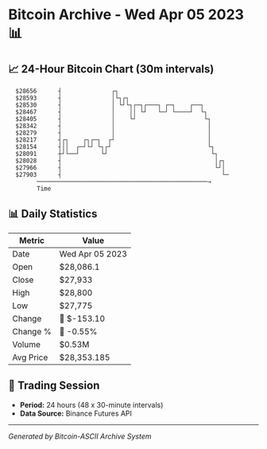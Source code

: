 # Bitcoin Archive - Wed Apr 05 2023 📊

## 📈 24-Hour Bitcoin Chart (30m intervals)

```
  $28656      ┤              ┌┐                                
  $28593      ┤              │└┐┌┐                             
  $28530      ┤              │ └┘└┐┌─┐┌───┐ ┌─┐    ┌──┐        
  $28467      ┤              │    ││ └┘   └─┘ └────┘  └┐       
  $28405      ┤              │    └┘                   └┐      
  $28342      ┤              │                          │      
  $28279      ┤              │                          │      
  $28217      ┤┌┐    ┌┐┌─┐  ┌┘                          │      
  $28154      ┤││  ┌─┘└┘ └┐┌┘                           └┐     
  $28091      ┼┘└──┘      └┘                             └┐    
  $28028      ┤                                           │┌┐  
  $27966      ┤                                           └┘│  
  $27903      ┤                                             └─ 
        ────────────────────────────────────────────────→
        Time
```

## 📊 Daily Statistics

| Metric | Value |
|--------|-------|
| Date | Wed Apr 05 2023 |
| Open | $28,086.1 |
| Close | $27,933 |
| High | $28,800 |
| Low | $27,775 |
| Change | 🔴 $-153.10 |
| Change % | 🔴 -0.55% |
| Volume | $0.53M |
| Avg Price | $28,353.185 |

## 📅 Trading Session

- **Period:** 24 hours (48 x 30-minute intervals)
- **Data Source:** Binance Futures API

---
*Generated by Bitcoin-ASCII Archive System*
